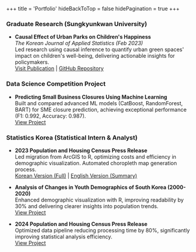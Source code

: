 +++
title = 'Portfolio'
hideBackToTop = false
hidePagination = true
+++
### Graduate Research (Sungkyunkwan University)
- **Causal Effect of Urban Parks on Children's Happiness**  
  *The Korean Journal of Applied Statistics (Feb 2023)*  
  Led research using causal inference to quantify urban green spaces' impact on children's well-being, delivering actionable insights for policymakers.  
  [Visit Publication](https://www.kjas.or.kr/journal/view.html?doi=10.5351/KJAS.2023.36.1.063) | [GitHub Repository](https://github.com/KwonNayeon/urban-parks-childrens-happiness)

### Data Science Competition Project
- **Predicting Small Business Closures Using Machine Learning**  
  Built and compared advanced ML models (CatBoost, RandomForest, BART) for SME closure prediction, achieving exceptional performance (F1: 0.992, Accuracy: 0.987).  
  [View Project](https://github.com/KwonNayeon/numble)

### Statistics Korea (Statistical Intern & Analyst)
- **2023 Population and Housing Census Press Release**  
  Led migration from ArcGIS to R, optimizing costs and efficiency in demographic visualization. Automated choropleth map generation process.  
  [Korean Version (Full)](https://kostat.go.kr/board.es?mid=a10301020200&bid=203&act=view&list_no=426429) | [English Version (Summary)](https://kostat.go.kr/board.es?mid=a20101000000&bid=11747&act=view&list_no=426676)

- **Analysis of Changes in Youth Demographics of South Korea (2000-2020)**  
  Enhanced demographic visualization with R, improving readability by 30% and delivering clearer insights into population trends.  
  [View Project](https://kostat.go.kr/board.es?mid=a10301020200&bid=203&act=view&list_no=428215)

- **2024 Population and Housing Census Press Release**  
  Optimized data pipeline reducing processing time by 80%, significantly improving statistical analysis efficiency.  
  [View Project](https://kostat.go.kr/board.es?mid=a10301010000&bid=203&act=view&list_no=431972)
